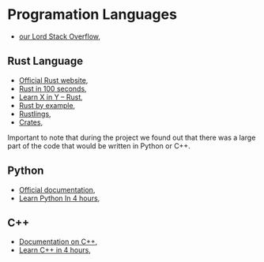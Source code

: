 # Programation Languages

- [our Lord Stack Overflow](https://stackoverflow.com/),

## Rust Language

- [Official Rust website](https://www.rust-lang.org/),
- [Rust in 100 seconds](https://www.youtube.com/watch?v=5C_HPTJg5ek),
- [Learn X in Y – Rust](https://learnxinyminutes.com/docs/rust/),
- [Rust by example](https://doc.rust-lang.org/rust-by-example/index.html),
- [Rustlings](https://github.com/rust-lang/rustlings),
- [Crates](https://crates.io/),

Important to note that during the project we found out that there was a large part of the code that would be written in Python or C++.

## Python

- [Official documentation](https://docs.python.org/3/),
- [Learn Python In 4 hours](https://www.youtube.com/watch?v=rfscVS0vtbw),

## C++

- [Documentation on C++](https://devdocs.io/cpp/),
- [Learn C++ in 4 hours](https://www.youtube.com/watch?v=vLnPwxZdW4Y),
